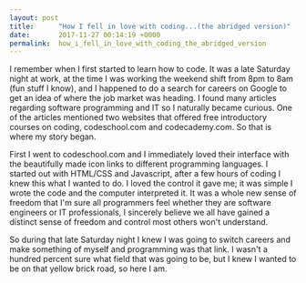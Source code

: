 ```yaml
---
layout: post
title:      "How I fell in love with coding...(the abridged version)"
date:       2017-11-27 00:14:19 +0000
permalink:  how_i_fell_in_love_with_coding_the_abridged_version
---
```



I remember when I first started to learn how to code. It was a late Saturday night at work, at the time I was working the weekend shift from 8pm to 8am (fun stuff I know), and I happened to do a search for careers on Google to get an idea of where the job market was heading.  I found many articles regarding software programming and IT so I naturally became curious. One of the articles mentioned two websites that offered free introductory courses on coding, codeschool.com and codecademy.com. So that is where my story began.

First I went to codeschool.com and I immediately loved their interface with the beautifully made icon links to different programming languages. I started out with HTML/CSS and Javascript, after a few hours of coding I knew this what I wanted to do.  I loved the control it gave me; it was simple I wrote the code and the computer interpreted it. It was a whole new sense of freedom that I'm sure all programmers feel whether they are software engineers or IT professionals, I sincerely believe we all have gained a distinct sense of freedom and control most others won't understand.

So during that late Saturday night I knew I was going to switch careers and make something of myself and programming was that link.  I wasn't a hundred percent sure what field that was going to be, but I knew I wanted to be on that yellow brick road, so here I am.
